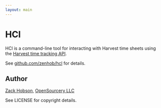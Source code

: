 ```yaml
---
layout: main
---
```

# HCl

HCl is a command-line tool for interacting with Harvest time sheets using the
[Harvest time tracking API][htt].

See [github.com/zenhob/hcl][hcl] for details.

[htt]: http://www.getharvest.com/api/time_tracking
[hcl]: http://github.com/zenhob/hcl

## Author

[Zack Hobson][zgh], [OpenSourcery LLC][os]

See LICENSE for copyright details.

[zgh]: mailto:zack@opensourcery.com
[os]: http://www.opensourcery.com/


